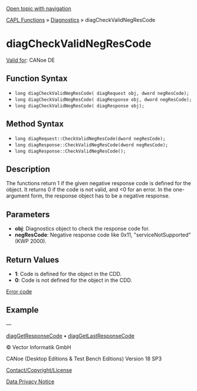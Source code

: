 [Open topic with navigation](../../../../../CANoeDEFamily.htm#Topics/CAPLFunctions/Diagnostics/Functions/CAPLfunctionDiagCheckValidNegrescode.md)

[CAPL Functions](../../CAPLfunctions.md) » [Diagnostics](../CAPLfunctionsDiagnosticsOverview.md) » diagCheckValidNegResCode

# diagCheckValidNegResCode

[Valid for](../../../Shared/FeatureAvailability.md): CANoe DE

## Function Syntax

- `long diagCheckValidNegResCode( diagRequest obj, dword negResCode);`
- `long diagCheckValidNegResCode( diagResponse obj, dword negResCode);`
- `long diagCheckValidNegResCode( diagResponse obj);`

## Method Syntax

- `long diagRequest::CheckValidNegResCode(dword negResCode);`
- `long diagResponse::CheckValidNegResCode(dword negResCode);`
- `long diagResponse::CheckValidNegResCode();`

## Description

The functions return 1 if the given negative response code is defined for the object. It returns 0 if the code is not valid, and <0 for an error. In the one-argument form, the response object has to be a negative response.

## Parameters

- **obj**: Diagnostics object to check the response code for.
- **negResCode**: Negative response code like 0x11, "serviceNotSupported" (KWP 2000).

## Return Values

- **1**: Code is defined for the object in the CDD.
- **0**: Code is not defined for the object in the CDD.

[Error code](../CAPLfunctionsDiagnosticsErrorCode.md)

## Example

—

[diagGetResponseCode](CAPLfunctionDiagGetResponseCode.md) • [diagGetLastResponseCode](CAPLfunctionDiagGetResponseCode.md)

© Vector Informatik GmbH

CANoe (Desktop Editions & Test Bench Editions) Version 18 SP3

[Contact/Copyright/License](../../../Shared/ContactCopyrightLicense.md)

[Data Privacy Notice](https://www.vector.com/int/en/company/get-info/privacy-policy/)
